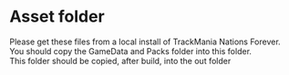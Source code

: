 # Asset folder

Please get these files from a local install of TrackMania Nations Forever.<br>
You should copy the GameData and Packs folder into this folder.<br>
This folder should be copied, after build, into the out folder
